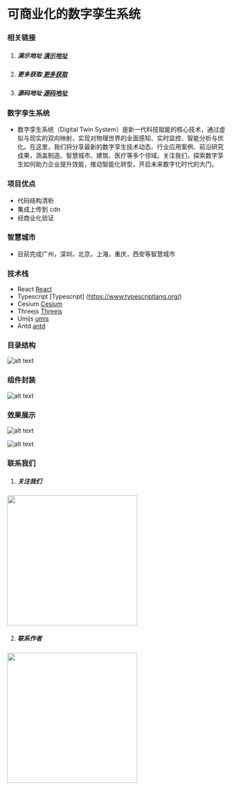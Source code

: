 # 可商业化的数字孪生系统

### 相关链接

1. ##### 演示地址 [演示地址](https://digit.icu/smart-city/guangzhou)
2. ##### 更多获取 [更多获取](https://www.shuqin.cc/)
3. ##### 源码地址 [源码地址](https://github.com/dezhizhang/digitwin)

### 数字孪生系统

- 数字孪生系统（Digital Twin System）是新一代科技赋能的核心技术，通过虚拟与现实的双向映射，实现对物理世界的全面感知、实时监控、智能分析与优化。在这里，我们将分享最新的数字孪生技术动态、行业应用案例、前沿研究成果，涵盖制造、智慧城市、建筑、医疗等多个领域。关注我们，探索数字孪生如何助力企业提升效能，推动智能化转型，开启未来数字化时代的大门。

### 项目优点

- 代码结构清析
- 集成上传到 cdn
- 经商业化验证

### 智慧城市

- 目前完成广州，深圳，北京，上海，重庆，西安等智慧城市

### 技术栈

- React [React](https://react.docschina.org/)
- Typescript [Typescript] (https://www.typescriptlang.org/)
- Cesium [Cesium](https://cesium.com/platform/cesiumjs/)
- Threejs [Threejs](https://threejs.org/)
- Umijs [umjs](https://v3.umijs.org/zh-CN/docs)
- Antd [antd](https://ant.design/index-cn)

### 目录结构

![alt text](https://cdn.xiaozhi.shop/doc/operate/image.png)

### 组件封装

![alt text](https://cdn.xiaozhi.shop/doc/operate/image2.png)

### 效果展示
![alt text](https://cdn.xiaozhi.shop/doc/operate/image-1.png)

![alt text](https://cdn.xiaozhi.shop/doc/operate/image-2.png)

### 联系我们

1. ##### 关注我们

<img src="https://cdn.xiaozhi.shop/digitwin/assets/weixin.jpg" width = 300 height = 300 />

2. ##### 联系作者

<img src="https://cdn.xiaozhi.shop/digitwin/assets/winxin.png" width = 300 height = 300 />
